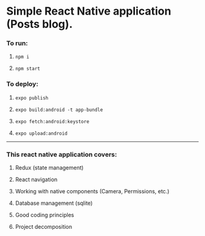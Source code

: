 # Simple React Native application (Posts blog).

### To run:

1. `npm i`

2. `npm start`

### To deploy:

1. `expo publish`

2. `expo build:android -t app-bundle`

3. `expo fetch:android:keystore`

4. `expo upload:android`

<hr>

### This react native application covers:

1. Redux (state management)

2. React navigation

3. Working with native components (Camera, Permissions, etc.)

4. Database management (sqlite)

5. Good coding principles

6. Project decomposition
